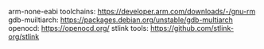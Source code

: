 arm-none-eabi toolchains: https://developer.arm.com/downloads/-/gnu-rm
gdb-muiltiarch: https://packages.debian.org/unstable/gdb-multiarch
openocd: https://openocd.org/
stlink tools: https://github.com/stlink-org/stlink
